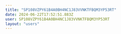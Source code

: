 ```yaml
---
title: "SP108VZPY61B4A0BH4NC1J83VVNKTFBQM3YP53RT"
date: 2024-06-22T17:52:51.883Z
user: SP108VZPY61B4A0BH4NC1J83VVNKTFBQM3YP53RT
layout: "users"
---
```

    
